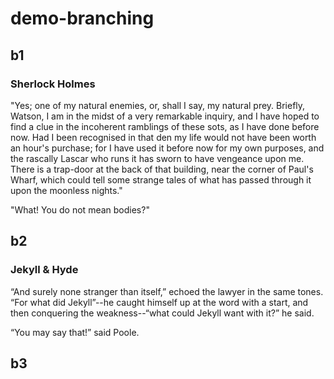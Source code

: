 # demo-branching

## b1

### Sherlock Holmes

"Yes; one of my natural enemies, or, shall I say, my natural prey. Briefly, Watson, I am in the midst of a very remarkable inquiry, and I have hoped to find a clue in the incoherent ramblings of these sots, as I have done before now. Had I been recognised in that den my life would not have been worth an hour's purchase; for I have used it before now for my own purposes, and the rascally Lascar who runs it has sworn to have vengeance upon me. There is a trap-door at the back of that building, near the corner of Paul's Wharf, which could tell some strange tales of what has passed through it upon the moonless nights."

"What! You do not mean bodies?"

## b2

### Jekyll & Hyde

“And surely none stranger than itself,” echoed the lawyer in the same tones. “For what did Jekyll”--he caught himself up at the word with a start, and then conquering the weakness--“what could Jekyll want with it?” he said.

“You may say that!” said Poole.
## b3

